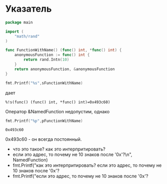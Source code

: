 # Указатель

```go
package main

import (
    "math/rand"
)

func FunctionWithName() (func() int, *func() int) {
    anonymousFunction := func() int {
        return rand.Intn(10)
    }
    return anonymousFunction, &anonymousFunction
}

```

```go
fmt.Printf("%s",sFunctionWithName)
```

дает

```text
%!s(func() (func() int, *func() int)=0x493c60)
```

Оператор &NamedFunction недопустим, однако

```go
fmt.Printf("%p",pFunctionWithName)
```

```text
0x493c60 
```

0x493c60 - он всегда постоянный.

* что это такое? как это интерпритировать?
* если это адрес, то почему не 10 знаков после '0x'?\n", NamedFunction)  
* fmt.Printf("как это интерпритировать? если это адрес, то почему не 10 знаков после '0x'?
* fmt.Printf("если это адрес, то почему не 10 знаков после '0x'?
